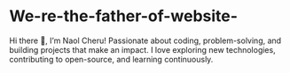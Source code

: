 # We-re-the-father-of-website-
Hi there 👋, I’m Naol Cheru! Passionate about coding, problem-solving, and building projects that make an impact. I love exploring new technologies, contributing to open-source, and learning continuously.  
